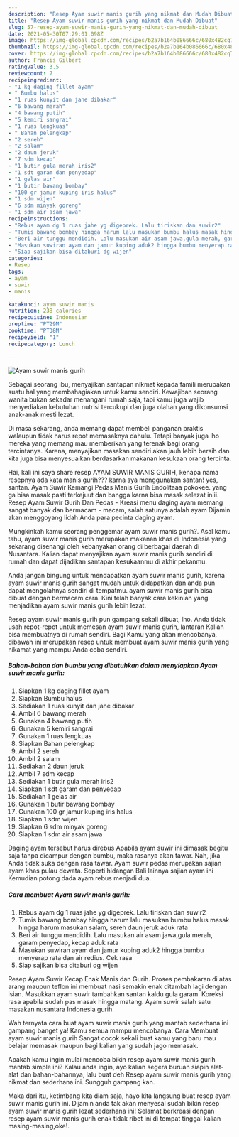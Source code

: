 ```yaml
---
description: "Resep Ayam suwir manis gurih yang nikmat dan Mudah Dibuat"
title: "Resep Ayam suwir manis gurih yang nikmat dan Mudah Dibuat"
slug: 57-resep-ayam-suwir-manis-gurih-yang-nikmat-dan-mudah-dibuat
date: 2021-05-30T07:29:01.098Z
image: https://img-global.cpcdn.com/recipes/b2a7b164b086666c/680x482cq70/ayam-suwir-manis-gurih-foto-resep-utama.jpg
thumbnail: https://img-global.cpcdn.com/recipes/b2a7b164b086666c/680x482cq70/ayam-suwir-manis-gurih-foto-resep-utama.jpg
cover: https://img-global.cpcdn.com/recipes/b2a7b164b086666c/680x482cq70/ayam-suwir-manis-gurih-foto-resep-utama.jpg
author: Francis Gilbert
ratingvalue: 3.5
reviewcount: 7
recipeingredient:
- "1 kg daging fillet ayam"
- " Bumbu halus"
- "1 ruas kunyit dan jahe dibakar"
- "6 bawang merah"
- "4 bawang putih"
- "5 kemiri sangrai"
- "1 ruas lengkuas"
- " Bahan pelengkap"
- "2 sereh"
- "2 salam"
- "2 daun jeruk"
- "7 sdm kecap"
- "1 butir gula merah iris2"
- "1 sdt garam dan penyedap"
- "1 gelas air"
- "1 butir bawang bombay"
- "100 gr jamur kuping iris halus"
- "1 sdm wijen"
- "6 sdm minyak goreng"
- "1 sdm air asam jawa"
recipeinstructions:
- "Rebus ayam dg 1 ruas jahe yg digeprek. Lalu tiriskan dan suwir2"
- "Tumis bawang bombay hingga harum lalu masukan bumbu halus masak hingga harum masukan salam, sereh daun jeruk aduk rata"
- "Beri air tunggu mendidih. Lalu masukan air asam jawa,gula merah, garam penyedap, kecap aduk rata"
- "Masukan suwiran ayam dan jamur kuping aduk2 hingga bumbu menyerap rata dan air redius. Cek rasa"
- "Siap sajikan bisa ditaburi dg wijen"
categories:
- Resep
tags:
- ayam
- suwir
- manis

katakunci: ayam suwir manis 
nutrition: 238 calories
recipecuisine: Indonesian
preptime: "PT29M"
cooktime: "PT38M"
recipeyield: "1"
recipecategory: Lunch

---
```



![Ayam suwir manis gurih](https://img-global.cpcdn.com/recipes/b2a7b164b086666c/680x482cq70/ayam-suwir-manis-gurih-foto-resep-utama.jpg)

Sebagai seorang ibu, menyajikan santapan nikmat kepada famili merupakan suatu hal yang membahagiakan untuk kamu sendiri. Kewajiban seorang  wanita bukan sekadar menangani rumah saja, tapi kamu juga wajib menyediakan kebutuhan nutrisi tercukupi dan juga olahan yang dikonsumsi anak-anak mesti lezat.

Di masa  sekarang, anda memang dapat membeli panganan praktis walaupun tidak harus repot memasaknya dahulu. Tetapi banyak juga lho mereka yang memang mau memberikan yang terenak bagi orang tercintanya. Karena, menyajikan masakan sendiri akan jauh lebih bersih dan kita juga bisa menyesuaikan berdasarkan makanan kesukaan orang tercinta. 

Hai, kali ini saya share resep AYAM SUWIR MANIS GURIH, kenapa nama resepnya ada kata manis gurih??? karna sya menggunakan santan! yes, santan. Ayam Suwir Kemangi Pedas Manis Gurih Endolitaaa pokokee. yang ga bisa masak pasti terkejuut dan bangga karna bisa masak selezat iniii. Resep Ayam Suwir Gurih Dan Pedas - Kreasi menu daging ayam memang sangat banyak dan bermacam - macam, salah satunya adalah ayam Dijamin akan menggoyang lidah Anda para pecinta daging ayam.

Mungkinkah kamu seorang penggemar ayam suwir manis gurih?. Asal kamu tahu, ayam suwir manis gurih merupakan makanan khas di Indonesia yang sekarang disenangi oleh kebanyakan orang di berbagai daerah di Nusantara. Kalian dapat menyajikan ayam suwir manis gurih sendiri di rumah dan dapat dijadikan santapan kesukaanmu di akhir pekanmu.

Anda jangan bingung untuk mendapatkan ayam suwir manis gurih, karena ayam suwir manis gurih sangat mudah untuk didapatkan dan anda pun dapat mengolahnya sendiri di tempatmu. ayam suwir manis gurih bisa dibuat dengan bermacam cara. Kini telah banyak cara kekinian yang menjadikan ayam suwir manis gurih lebih lezat.

Resep ayam suwir manis gurih pun gampang sekali dibuat, lho. Anda tidak usah repot-repot untuk memesan ayam suwir manis gurih, lantaran Kalian bisa membuatnya di rumah sendiri. Bagi Kamu yang akan mencobanya, dibawah ini merupakan resep untuk membuat ayam suwir manis gurih yang nikamat yang mampu Anda coba sendiri.

<!--inarticleads1-->

##### Bahan-bahan dan bumbu yang dibutuhkan dalam menyiapkan Ayam suwir manis gurih:

1. Siapkan 1 kg daging fillet ayam
1. Siapkan  Bumbu halus
1. Sediakan 1 ruas kunyit dan jahe dibakar
1. Ambil 6 bawang merah
1. Gunakan 4 bawang putih
1. Gunakan 5 kemiri sangrai
1. Gunakan 1 ruas lengkuas
1. Siapkan  Bahan pelengkap
1. Ambil 2 sereh
1. Ambil 2 salam
1. Sediakan 2 daun jeruk
1. Ambil 7 sdm kecap
1. Sediakan 1 butir gula merah iris2
1. Siapkan 1 sdt garam dan penyedap
1. Sediakan 1 gelas air
1. Gunakan 1 butir bawang bombay
1. Gunakan 100 gr jamur kuping iris halus
1. Siapkan 1 sdm wijen
1. Siapkan 6 sdm minyak goreng
1. Siapkan 1 sdm air asam jawa


Daging ayam tersebut harus direbus Apabila ayam suwir ini dimasak begitu saja tanpa dicampur dengan bumbu, maka rasanya akan tawar. Nah, jika Anda tidak suka dengan rasa tawar. Ayam suwir pedas merupakan sajian ayam khas pulau dewata. Seperti hidangan Bali lainnya sajian ayam ini Kemudian potong dada ayam rebus menjadi dua. 

<!--inarticleads2-->

##### Cara membuat Ayam suwir manis gurih:

1. Rebus ayam dg 1 ruas jahe yg digeprek. Lalu tiriskan dan suwir2
1. Tumis bawang bombay hingga harum lalu masukan bumbu halus masak hingga harum masukan salam, sereh daun jeruk aduk rata
1. Beri air tunggu mendidih. Lalu masukan air asam jawa,gula merah, garam penyedap, kecap aduk rata
1. Masukan suwiran ayam dan jamur kuping aduk2 hingga bumbu menyerap rata dan air redius. Cek rasa
1. Siap sajikan bisa ditaburi dg wijen


Resep Ayam Suwir Kecap Enak Manis dan Gurih. Proses pembakaran di atas arang maupun teflon ini membuat nasi semakin enak ditambah lagi dengan isian. Masukkan ayam suwir tambahkan santan kaldu gula garam. Koreksi rasa apabila sudah pas masak hingga matang. Ayam suwir salah satu masakan nusantara Indonesia gurih. 

Wah ternyata cara buat ayam suwir manis gurih yang mantab sederhana ini gampang banget ya! Kamu semua mampu mencobanya. Cara Membuat ayam suwir manis gurih Sangat cocok sekali buat kamu yang baru mau belajar memasak maupun bagi kalian yang sudah jago memasak.

Apakah kamu ingin mulai mencoba bikin resep ayam suwir manis gurih mantab simple ini? Kalau anda ingin, ayo kalian segera buruan siapin alat-alat dan bahan-bahannya, lalu buat deh Resep ayam suwir manis gurih yang nikmat dan sederhana ini. Sungguh gampang kan. 

Maka dari itu, ketimbang kita diam saja, hayo kita langsung buat resep ayam suwir manis gurih ini. Dijamin anda tak akan menyesal sudah bikin resep ayam suwir manis gurih lezat sederhana ini! Selamat berkreasi dengan resep ayam suwir manis gurih enak tidak ribet ini di tempat tinggal kalian masing-masing,oke!.

